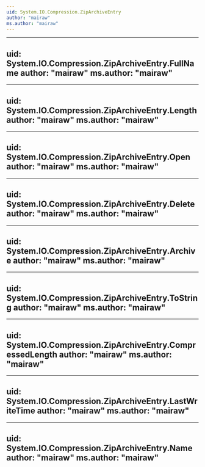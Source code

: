 ```yaml
---
uid: System.IO.Compression.ZipArchiveEntry
author: "mairaw"
ms.author: "mairaw"
---
```


---
uid: System.IO.Compression.ZipArchiveEntry.FullName
author: "mairaw"
ms.author: "mairaw"
---

---
uid: System.IO.Compression.ZipArchiveEntry.Length
author: "mairaw"
ms.author: "mairaw"
---

---
uid: System.IO.Compression.ZipArchiveEntry.Open
author: "mairaw"
ms.author: "mairaw"
---

---
uid: System.IO.Compression.ZipArchiveEntry.Delete
author: "mairaw"
ms.author: "mairaw"
---

---
uid: System.IO.Compression.ZipArchiveEntry.Archive
author: "mairaw"
ms.author: "mairaw"
---

---
uid: System.IO.Compression.ZipArchiveEntry.ToString
author: "mairaw"
ms.author: "mairaw"
---

---
uid: System.IO.Compression.ZipArchiveEntry.CompressedLength
author: "mairaw"
ms.author: "mairaw"
---

---
uid: System.IO.Compression.ZipArchiveEntry.LastWriteTime
author: "mairaw"
ms.author: "mairaw"
---

---
uid: System.IO.Compression.ZipArchiveEntry.Name
author: "mairaw"
ms.author: "mairaw"
---
